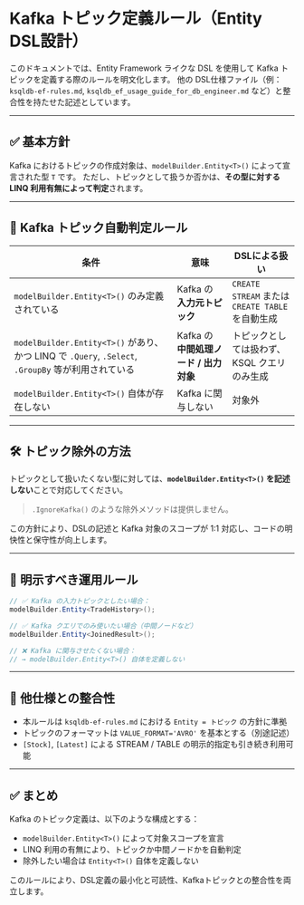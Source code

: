 # Kafka トピック定義ルール（Entity DSL設計）

このドキュメントでは、Entity Framework ライクな DSL を使用して Kafka トピックを定義する際のルールを明文化します。
他の DSL仕様ファイル（例：`ksqldb-ef-rules.md`, `ksqldb_ef_usage_guide_for_db_engineer.md` など）と整合性を持たせた記述としています。

---

## ✅ 基本方針

Kafka におけるトピックの作成対象は、`modelBuilder.Entity<T>()` によって宣言された型 `T` です。
ただし、トピックとして扱うか否かは、**その型に対する LINQ 利用有無によって判定**されます。

---

## 🚦 Kafka トピック自動判定ルール

| 条件 | 意味 | DSLによる扱い |
|------|------|----------------|
| `modelBuilder.Entity<T>()` のみ定義されている | Kafka の **入力元トピック** | `CREATE STREAM` または `CREATE TABLE` を自動生成 |
| `modelBuilder.Entity<T>()` があり、かつ LINQ で `.Query`, `.Select`, `.GroupBy` 等が利用されている | Kafka の **中間処理ノード / 出力対象** | トピックとしては扱わず、KSQL クエリのみ生成 |
| `modelBuilder.Entity<T>()` 自体が存在しない | Kafka に関与しない | 対象外 |

---

## 🛠 トピック除外の方法

トピックとして扱いたくない型に対しては、**`modelBuilder.Entity<T>()` を記述しない**ことで対応してください。

> `.IgnoreKafka()` のような除外メソッドは提供しません。

この方針により、DSLの記述と Kafka 対象のスコープが 1:1 対応し、コードの明快性と保守性が向上します。

---

## 📄 明示すべき運用ルール

```csharp
// ✅ Kafka の入力トピックとしたい場合：
modelBuilder.Entity<TradeHistory>();

// ✅ Kafka クエリでのみ使いたい場合（中間ノードなど）
modelBuilder.Entity<JoinedResult>();

// ❌ Kafka に関与させたくない場合：
// → modelBuilder.Entity<T>() 自体を定義しない
```

---

## 🔁 他仕様との整合性

- 本ルールは `ksqldb-ef-rules.md` における `Entity = トピック` の方針に準拠
- トピックのフォーマットは `VALUE_FORMAT='AVRO'` を基本とする（別途記述）
- `[Stock]`, `[Latest]` による STREAM / TABLE の明示的指定も引き続き利用可能

---

## ✅ まとめ

Kafka のトピック定義は、以下のような構成とする：

- `modelBuilder.Entity<T>()` によって対象スコープを宣言
- LINQ 利用の有無により、トピックか中間ノードかを自動判定
- 除外したい場合は `Entity<T>()` 自体を定義しない

このルールにより、DSL定義の最小化と可読性、Kafkaトピックとの整合性を両立します。
